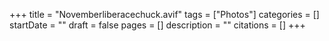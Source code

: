 +++
title = "Novemberliberacechuck.avif"
tags = ["Photos"]
categories = []
startDate = ""
draft = false
pages = []
description = ""
citations = []
+++
